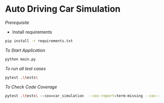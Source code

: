 # Auto Driving Car Simulation

_Prerequisite_
- Install requirements
```bash
pip install -r requirements.txt
```
_To Start Application_
```bash
python main.py
```

_To run all test cases_

```bash
pytest .\tests\
```
_To Check Code Coverage_
```bash
pytest .\tests\ --cov=car_simulation  --cov-report=term-missing --cov-report=html -s
```